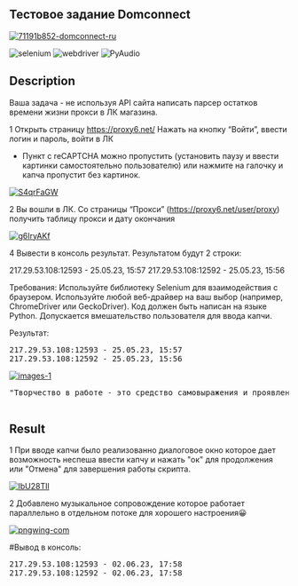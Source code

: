 ## Тестовое задание Domconnect


<p align="left">
     <a href="https://imgbb.com/"><img src="https://i.ibb.co/vPwqFFf/71191b852-domconnect-ru.png" alt="71191b852-domconnect-ru" border="0"></a>
</p>

<p align="left">
   <img src="https://img.shields.io/badge/selenium-4.9.1-blueviolet" alt="selenium" >
   <img src="https://img.shields.io/badge/webdriver-3.8.6-blue" alt="webdriver">
   <img src="https://img.shields.io/badge/PyAudio-0.2.13-orange" alt="PyAudio">
</p>

## Description

Ваша задача - не используя API сайта написать парсер остатков времени жизни прокси в ЛК магазина. 

1 Открыть страницу https://proxy6.net/
Нажать на кнопку “Войти”, ввести логин и пароль, войти в ЛК
* Пункт с  reCAPTCHA можно пропустить  (установить паузу и ввести картинки самостоятельно пользователю) или нажмите на галочку и капча пропустит без картинок. 

<p align="left">
     <a href="https://imgbb.com/"><img src="https://i.ibb.co/jWwQWt4/S4qrFaGW.jpg" alt="S4qrFaGW" border="0"></a>
</p>

2 Вы вошли в ЛК. Со страницы “Прокси” (https://proxy6.net/user/proxy) получить таблицу прокси и дату окончания

<p align="left">
     <a href="https://imgbb.com/"><img src="https://i.ibb.co/RhxKwKp/g6IryAKf.jpg" alt="g6IryAKf" border="0"></a>
</p>

4 Вывести в консоль результат. Результатом будут 2 строки:

217.29.53.108:12593 - 25.05.23, 15:57
217.29.53.108:12592 - 25.05.23, 15:56


Требования:
Используйте библиотеку Selenium для взаимодействия с браузером.
Используйте любой веб-драйвер на ваш выбор (например, ChromeDriver или GeckoDriver).
Код должен быть написан на языке Python.
Допускается вмешательство пользователя для ввода капчи.

Результат:

<pre>
<span class="key">217.29.53.108:12593 - 25.05.23, 15:57</span>
<span class="key">217.29.53.108:12592 - 25.05.23, 15:56</span>
</pre>


<p align="left">
     <a href="https://imgbb.com/"><img src="https://i.ibb.co/rkybMjt/images-1.jpg" alt="images-1" border="0"></a>  
</p>
<pre>
<span class="key">"Творчество в работе - это средство самовыражения и проявления своей уникальности."</span>

</pre>

## Result

1 При вводе капчи было реализованно диалоговое окно которое дает возможность
неспеша ввести капчу и нажать "ок" для продолжения или "Отмена" для завершения работы скрипта.

<p align="left">
     <a href="https://ibb.co/J7Djfmd"><img src="https://i.ibb.co/vP047VB/IbU28TIl.jpg" alt="IbU28TIl" border="0"></a>
</p>


2 Добавлено музыкальное сопровождение которое работает параллельно в отдельном потоке для хорошего настроения😀

<p align="left">
     <a href="https://ibb.co/cbjLJf2"><img src="https://i.ibb.co/cbjLJf2/pngwing-com.png" alt="pngwing-com" border="0"></a>
</p>

#Вывод в консоль:

<pre>
<span class="key">217.29.53.108:12593 - 02.06.23, 17:58</span>
<span class="key">217.29.53.108:12592 - 02.06.23, 17:58</span>
</pre>

